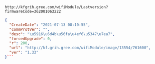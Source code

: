 `http://kfgrih.gree.com/wifiModule/Lastversion?firmwareCode=362001063222`

```json
{
  "CreateDate": "2021-07-13 08:10:55",
  "commProtVer": "",
  "desc": "\u5916\u6d4b\u56fa\u4ef6\u5347\u7ea7",
  "forcedUpgrade": 0,
  "r": 200,
  "url": "http://kf.grih.gree.com/wifiModule/image/13554/761600",
  "ver": "1.33"
}```